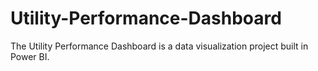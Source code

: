 # Utility-Performance-Dashboard
The Utility Performance Dashboard is a data visualization project built in Power BI.

